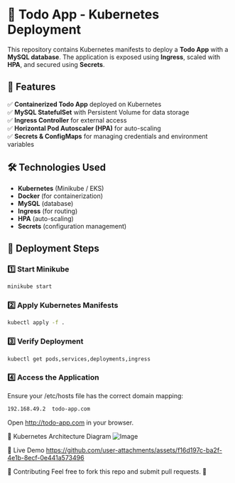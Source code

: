# 📝 Todo App - Kubernetes Deployment

This repository contains Kubernetes manifests to deploy a **Todo App** with a **MySQL database**. The application is exposed using **Ingress**, scaled with **HPA**, and secured using **Secrets**.

## 🚀 Features
✅ **Containerized Todo App** deployed on Kubernetes  
✅ **MySQL StatefulSet** with Persistent Volume for data storage  
✅ **Ingress Controller** for external access  
✅ **Horizontal Pod Autoscaler (HPA)** for auto-scaling  
✅ **Secrets & ConfigMaps** for managing credentials and environment variables  

## 🛠️ Technologies Used
- **Kubernetes** (Minikube / EKS)
- **Docker** (for containerization)
- **MySQL** (database)
- **Ingress** (for routing)
- **HPA** (auto-scaling)
- **Secrets** (configuration management)

## 🎯 Deployment Steps
### 1️⃣ Start Minikube  
```bash
minikube start
```
### 2️⃣ Apply Kubernetes Manifests
```bash
kubectl apply -f .
```
### 3️⃣ Verify Deployment
```bash
kubectl get pods,services,deployments,ingress
```
### 4️⃣ Access the Application
Ensure your /etc/hosts file has the correct domain mapping:
```bash
192.168.49.2  todo-app.com
```
Open http://todo-app.com in your browser.

📸 Kubernetes Architecture Diagram
![Image](https://github.com/user-attachments/assets/32525f4c-1e46-49fc-a761-ad272544fb93)

🎥 Live Demo
https://github.com/user-attachments/assets/f16d197c-ba2f-4e1b-8ecf-0e441a573496

🤝 Contributing
Feel free to fork this repo and submit pull requests. 🚀
